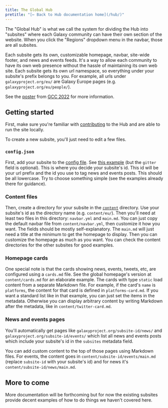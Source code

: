 ```yaml
---
title: The Global Hub
pretitle: "[← Back to Hub documentation home](/hub/)"
---
```


The "Global Hub" is what we call the system for dividing the Hub into "subsites" where each Galaxy community can have their own section of the website. When you click the "Regions" dropdown menu in the navbar, those are all subsites.

Each subsite gets its own, customizable homepage, navbar, site-wide footer, and news and events feeds. It's a way to allow each community to have its own web presence without the hassle of maintaining its own web site. Each subsite gets its own url namespace, so everything under your subsite's prefix belongs to you. For example, all urls under `galaxyproject.org/eu/` are Galaxy Europe pages (e.g. `galaxyproject.org/eu/people/`).

See the [poster](./gcc2022-poster.png) from [GCC 2022](/events/gcc2022/) for more information.


Getting started
---------------

First, make sure you're familiar with [contributing](/hub/contributing/) to the Hub and are able to run the site locally.

To create a new subsite, you'll just need to edit a few files.

### `config.json`

First, add your subsite to the [config file](https://github.com/galaxyproject/galaxy-hub/blob/master/config.json). See [this example](https://github.com/galaxyproject/galaxy-hub/pull/1659/files) (but the `gitter` field is optional). This is where you decide your subsite's id. This id will be your url prefix and the id you use to tag news and events posts. This should be all lowercase. Try to choose something simple (see the examples already there for guidance).

### Content files

Then, create a directory for your subsite in the [`content`](https://github.com/galaxyproject/galaxy-hub/tree/master/content) directory. Use your subsite's id as the directory name (e.g. `content/eu/`). Then you'll need at least two files in this directory: `navbar.yml` and `main.md`. You can just copy the default navbar file from `content/navbar.yml`, then customize it how you want. The fields should be mostly self-explanatory. The `main.md` will just need a title at the minimum to get the homepage to display. Then you can customize the homepage as much as you want. You can check the content directories for the other subsites for good examples.

### Homepage cards

One special note is that the cards showing news, events, tweets, etc, are configured using a `cards.md` file. See the global homepage's version at `content/cards.md` for an elaborate example. The cards with type `static` load content from a separate Markdown file. For example, if the card's `name` is `platforms`, the content for that card is defined in `platforms-card.md`. If you want a standard list like in that example, you can just set the items in the metadata. Otherwise you can display arbitrary content by writing Markdown after the metadata, like in `content/twitter-card.md`.

### News and events pages

You'll automatically get pages like `galaxyproject.org/subsite-id/news/` and `galaxyproject.org/subsite-id/events/` which list all news and events posts which include your subsite's id in the `subsites` metadata field.

You can add custom content to the top of those pages using Markdown files. For events, the content goes in `content/subsite-id/events/main.md` (replace `subsite-id` with your subsite's id) and for news it's `content/subsite-id/news/main.md`.


More to come
------------

More documentation will be forthcoming but for now the existing subsites provide decent examples of how to do things we haven't covered here.
